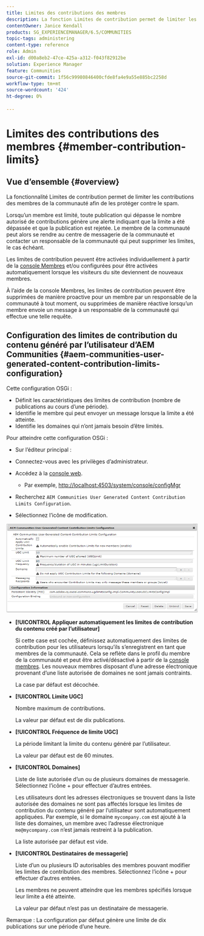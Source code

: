 ```yaml
---
title: Limites des contributions des membres
description: La fonction Limites de contribution permet de limiter les contributions à protéger contre les spams
contentOwner: Janice Kendall
products: SG_EXPERIENCEMANAGER/6.5/COMMUNITIES
topic-tags: administering
content-type: reference
role: Admin
exl-id: d00a8eb2-47ce-425a-a312-f043f82912be
solution: Experience Manager
feature: Communities
source-git-commit: 1f56c99980846400cfde8fa4e9a55e885bc2258d
workflow-type: tm+mt
source-wordcount: '424'
ht-degree: 0%

---
```


# Limites des contributions des membres {#member-contribution-limits}

## Vue d’ensemble {#overview}

La fonctionnalité Limites de contribution permet de limiter les contributions des membres de la communauté afin de les protéger contre le spam.

Lorsqu’un membre est limité, toute publication qui dépasse le nombre autorisé de contributions génère une alerte indiquant que la limite a été dépassée et que la publication est rejetée. Le membre de la communauté peut alors se rendre au centre de messagerie de la communauté et contacter un responsable de la communauté qui peut supprimer les limites, le cas échéant.

Les limites de contribution peuvent être activées individuellement à partir de la [console Membres](members.md) et/ou configurées pour être activées automatiquement lorsque les visiteurs du site deviennent de nouveaux membres.

À l’aide de la console Membres, les limites de contribution peuvent être supprimées de manière proactive pour un membre par un responsable de la communauté à tout moment, ou supprimées de manière réactive lorsqu’un membre envoie un message à un responsable de la communauté qui effectue une telle requête.

## Configuration des limites de contribution du contenu généré par l’utilisateur d’AEM Communities {#aem-communities-user-generated-content-contribution-limits-configuration}

Cette configuration OSGi :

* Définit les caractéristiques des limites de contribution (nombre de publications au cours d’une période).
* Identifie le membre qui peut envoyer un message lorsque la limite a été atteinte.
* Identifie les domaines qui n’ont jamais besoin d’être limités.

Pour atteindre cette configuration OSGi :

* Sur l’éditeur principal :
* Connectez-vous avec les privilèges d’administrateur.
* Accédez à la [console web](../../help/sites-deploying/configuring-osgi.md).

   * Par exemple, [http://localhost:4503/system/console/configMgr](http://localhost:4503/system/console/configMgr)

* Recherchez `AEM Communities User Generated Content Contribution Limits Configuration`.
* Sélectionnez l’icône de modification.

![configure-limits](assets/configure-limits.png)

* **[!UICONTROL Appliquer automatiquement les limites de contribution du contenu créé par l’utilisateur]**

  Si cette case est cochée, définissez automatiquement des limites de contribution pour les utilisateurs lorsqu’ils s’enregistrent en tant que membres de la communauté. Cela se reflète dans le profil du membre de la communauté et peut être activé/désactivé à partir de la [console membres](members.md). Les nouveaux membres disposant d’une adresse électronique provenant d’une liste autorisée de domaines ne sont jamais contraints.

  La case par défaut est décochée.

* **[!UICONTROL Limite UGC]**

  Nombre maximum de contributions.

  La valeur par défaut est de dix publications.

* **[!UICONTROL Fréquence de limite UGC]**

  La période limitant la limite du contenu généré par l’utilisateur.

  La valeur par défaut est de 60 minutes.

* **[!UICONTROL Domaines]**

  Liste de liste autorisée d’un ou de plusieurs domaines de messagerie. Sélectionnez l’icône + pour effectuer d’autres entrées.

  Les utilisateurs dont les adresses électroniques se trouvent dans la liste autorisée des domaines ne sont pas affectés lorsque les limites de contribution du contenu généré par l’utilisateur sont automatiquement appliquées. Par exemple, si le domaine `mycompany.com` est ajouté à la liste des domaines, un membre avec l’adresse électronique `me@mycompany.com` n’est jamais restreint à la publication.

  La liste autorisée par défaut est vide.

* **[!UICONTROL Destinataires de messagerie]**

  Liste d’un ou plusieurs ID autorisables des membres pouvant modifier les limites de contribution des membres. Sélectionnez l’icône + pour effectuer d’autres entrées.

  Les membres ne peuvent atteindre que les membres spécifiés lorsque leur limite a été atteinte.

  La valeur par défaut n’est pas un destinataire de messagerie.

Remarque : La configuration par défaut génère une limite de dix publications sur une période d’une heure.
